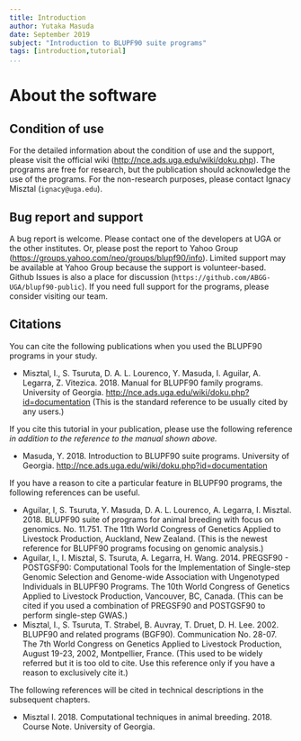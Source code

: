 ```yaml
---
title: Introduction
author: Yutaka Masuda
date: September 2019
subject: "Introduction to BLUPF90 suite programs"
tags: [introduction,tutorial]
...
```


About the software
==================

Condition of use
----------------

For the detailed information about the condition of use and the support, please visit the official wiki (<http://nce.ads.uga.edu/wiki/doku.php>).
The programs are free for research, but the publication should acknowledge the use of the programs.
For the non-research purposes, please contact Ignacy Misztal (`ignacy@uga.edu`).


Bug report and support
----------------------

A bug report is welcome.
Please contact one of the developers at UGA or the other institutes.
Or, please post the report to Yahoo Group (<https://groups.yahoo.com/neo/groups/blupf90/info>).
Limited support may be available at Yahoo Group because the support is volunteer-based.
Github Issues is also a place for discussion (`https://github.com/ABGG-UGA/blupf90-public`).
If you need full support for the programs, please consider visiting our team.


Citations
---------

You can cite the following publications when you used the BLUPF90 programs in your study.

* Misztal, I., S. Tsuruta, D. A. L. Lourenco, Y. Masuda, I. Aguilar, A. Legarra, Z. Vitezica. 2018. Manual for BLUPF90 family programs. University of Georgia. <http://nce.ads.uga.edu/wiki/doku.php?id=documentation> (This is the standard reference to be usually cited by any users.)

If you cite this tutorial in your publication, please use the following reference *in addition to the reference to the manual shown above.*

* Masuda, Y. 2018. Introduction to BLUPF90 suite programs. University of Georgia. <http://nce.ads.uga.edu/wiki/doku.php?id=documentation>

If you have a reason to cite a particular feature in BLUPF90 programs, the following references can be useful.

* Aguilar, I, S. Tsuruta, Y. Masuda, D. A. L. Lourenco, A. Legarra, I. Misztal. 2018. BLUPF90 suite of programs for animal breeding with focus on genomics. No. 11.751. The 11th World Congress of Genetics Applied to Livestock Production, Auckland, New Zealand. (This is the newest reference for BLUPF90 programs focusing on genomic analysis.)
* Aguilar, I., I. Misztal, S. Tsuruta, A. Legarra, H. Wang. 2014. PREGSF90 - POSTGSF90: Computational Tools for the Implementation of Single-step Genomic Selection and Genome-wide Association with Ungenotyped Individuals in BLUPF90 Programs. The 10th World Congress of Genetics Applied to Livestock Production, Vancouver, BC, Canada. (This can be cited if you used a combination of PREGSF90 and POSTGSF90 to perform single-step GWAS.)
* Misztal, I., S. Tsuruta, T. Strabel, B. Auvray, T. Druet, D. H. Lee. 2002. BLUPF90 and related programs (BGF90). Communication No. 28-07. The 7th World Congress on Genetics Applied to Livestock Production, August 19-23, 2002, Montpellier, France. (This used to be widely referred but it is too old to cite. Use this reference only if you have a reason to exclusively cite it.)

The following references will be cited in technical descriptions in the subsequent chapters.

* Misztal I. 2018. Computational techniques in animal breeding. 2018. Course Note. University of Georgia.
